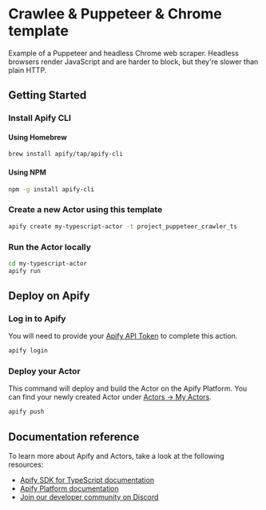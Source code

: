 # Crawlee & Puppeteer & Chrome template

Example of a Puppeteer and headless Chrome web scraper. Headless browsers render JavaScript and are harder to block, but they're slower than plain HTTP.

## Getting Started

### Install Apify CLI

#### Using Homebrew

```Bash
brew install apify/tap/apify-cli
```

#### Using NPM

```Bash
npm -g install apify-cli
```

### Create a new Actor using this template

```Bash
apify create my-typescript-actor -t project_puppeteer_crawler_ts
```

### Run the Actor locally

```Bash
cd my-typescript-actor
apify run
```

## Deploy on Apify

### Log in to Apify

You will need to provide your [Apify API Token](https://console.apify.com/account/integrations) to complete this action.

```Bash
apify login
```

### Deploy your Actor

This command will deploy and build the Actor on the Apify Platform. You can find your newly created Actor under [Actors -> My Actors](https://console.apify.com/actors?tab=my).

```Bash
apify push
```

## Documentation reference

To learn more about Apify and Actors, take a look at the following resources:

- [Apify SDK for TypeScript documentation](https://docs.apify.com/sdk/js)
- [Apify Platform documentation](https://docs.apify.com/platform)
- [Join our developer community on Discord](https://discord.com/invite/jyEM2PRvMU)
